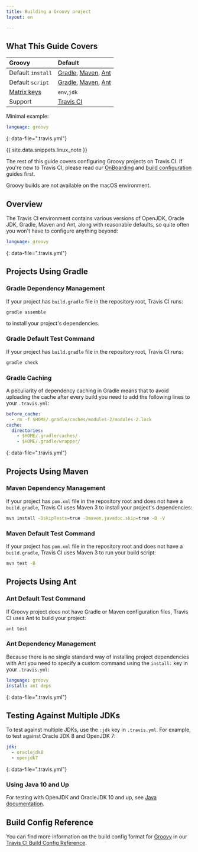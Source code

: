 ```yaml
---
title: Building a Groovy project
layout: en

---
```


## What This Guide Covers

<aside markdown="block" class="ataglance">

| Groovy                       | Default                                                                                                            |
|:-----------------------------|:-------------------------------------------------------------------------------------------------------------------|
| Default `install`            | [Gradle](#gradle-dependency-management), [Maven](#maven-dependency-management), [Ant](#ant-dependency-management ) |
| Default `script`             | [Gradle](#gradle-default-test-command), [Maven](#maven-default-test-command), [Ant](#ant-default-test-command)     |
| [Matrix keys](#build-matrix) | `env`,`jdk`                                                                                                        |
| Support                      | [Travis CI](mailto:support@travis-ci.com)                                                                          |

Minimal example:

```yaml
language: groovy
```
{: data-file=".travis.yml"}

</aside>

{{ site.data.snippets.linux_note }}

The rest of this guide covers configuring Groovy projects on Travis CI. If you're
new to Travis CI, please read our [OnBoarding](/user/onboarding/) and
[build configuration](/user/customizing-the-build/) guides first.

Groovy builds are not available on the macOS environment.

## Overview

The Travis CI environment contains various versions of OpenJDK, Oracle JDK,
Gradle, Maven and Ant, along with reasonable defaults, so quite often you won't
have to configure anything beyond:

```yaml
language: groovy
```
{: data-file=".travis.yml"}

## Projects Using Gradle

### Gradle Dependency Management

If your project has `build.gradle` file in the repository root, Travis CI runs:

```bash
gradle assemble
```

to install your project's dependencies.

### Gradle Default Test Command

If your project has `build.gradle` file in the repository root, Travis CI runs:

```bash
gradle check
```

### Gradle Caching

A peculiarity of dependency caching in Gradle means that to avoid uploading the
cache after every build you need to add the following lines to your
`.travis.yml`:

```yaml
before_cache:
  - rm -f $HOME/.gradle/caches/modules-2/modules-2.lock
cache:
  directories:
    - $HOME/.gradle/caches/
    - $HOME/.gradle/wrapper/
```
{: data-file=".travis.yml"}

## Projects Using Maven

### Maven Dependency Management

If your project has `pom.xml` file in the repository root and does not have a
`build.gradle`, Travis CI uses Maven 3 to install your project's dependencies:

```bash
mvn install -DskipTests=true -Dmaven.javadoc.skip=true -B -V
```

### Maven Default Test Command

If your project has `pom.xml` file in the repository root and does not have a
`build.gradle`, Travis CI uses Maven 3 to run your build script:

```bash
mvn test -B
```

## Projects Using Ant

### Ant Default Test Command

If Groovy project does not have Gradle or Maven configuration files, Travis CI
uses Ant to build your project:

```bash
ant test
```

### Ant Dependency Management

Because there is no single standard way of installing project dependencies with
Ant you need to specify a custom command using the `install:` key in your
`.travis.yml`:

```yaml
language: groovy
install: ant deps
```
{: data-file=".travis.yml"}

## Testing Against Multiple JDKs

To test against multiple JDKs, use the `:jdk` key in `.travis.yml`. For example,
to test against Oracle JDK 8 and
OpenJDK 7:

```yaml
jdk:
  - oraclejdk8
  - openjdk7
```
{: data-file=".travis.yml"}

### Using Java 10 and Up

For testing with OpenJDK and OracleJDK 10 and up, see
[Java documentation](/user/languages/java/#using-java-10-and-later).

## Build Config Reference

You can find more information on the build config format for [Groovy](https://config.travis-ci.com/ref/language/groovy) in our [Travis CI Build Config Reference](https://config.travis-ci.com/).
